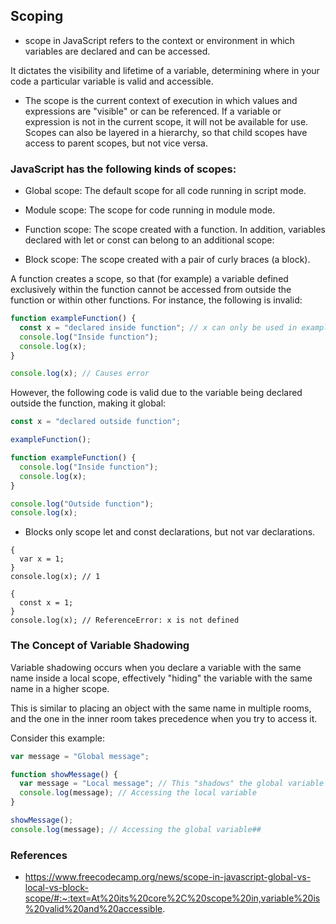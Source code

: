 ## Scoping
- scope in JavaScript refers to the context or environment in which variables are declared and can be accessed.

It dictates the visibility and lifetime of a variable, determining where in your code a particular variable is valid and accessible.

- The scope is the current context of execution in which values and expressions are "visible" or can be referenced. If a variable or expression is not in the current scope, it will not be available for use. Scopes can also be layered in a hierarchy, so that child scopes have access to parent scopes, but not vice versa.

### JavaScript has the following kinds of scopes:

- Global scope: The default scope for all code running in script mode.
- Module scope: The scope for code running in module mode.
- Function scope: The scope created with a function.
In addition, variables declared with let or const can belong to an additional scope:

- Block scope: The scope created with a pair of curly braces (a block).
  
A function creates a scope, so that (for example) a variable defined exclusively within the function cannot be accessed from outside the function or within other functions. For instance, the following is invalid:

```js
function exampleFunction() {
  const x = "declared inside function"; // x can only be used in exampleFunction
  console.log("Inside function");
  console.log(x);
}

console.log(x); // Causes error
```

However, the following code is valid due to the variable being declared outside the function, making it global:

```js
const x = "declared outside function";

exampleFunction();

function exampleFunction() {
  console.log("Inside function");
  console.log(x);
}

console.log("Outside function");
console.log(x);
```

- Blocks only scope let and const declarations, but not var declarations.

```
{
  var x = 1;
}
console.log(x); // 1
```

```
{
  const x = 1;
}
console.log(x); // ReferenceError: x is not defined
```

### The Concept of Variable Shadowing
Variable shadowing occurs when you declare a variable with the same name inside a local scope, effectively "hiding" the variable with the same name in a higher scope.

This is similar to placing an object with the same name in multiple rooms, and the one in the inner room takes precedence when you try to access it.

Consider this example:
```js
var message = "Global message";

function showMessage() {
  var message = "Local message"; // This "shadows" the global variable
  console.log(message); // Accessing the local variable
}

showMessage();
console.log(message); // Accessing the global variable##
```

### References
- https://www.freecodecamp.org/news/scope-in-javascript-global-vs-local-vs-block-scope/#:~:text=At%20its%20core%2C%20scope%20in,variable%20is%20valid%20and%20accessible.